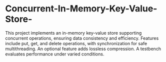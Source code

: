 # Concurrent-In-Memory-Key-Value-Store-
This project implements an in-memory key-value store supporting concurrent operations, ensuring data consistency and efficiency. Features include put, get, and delete operations, with synchronization for safe multithreading. An optional feature adds lossless compression. A testbench evaluates performance under varied conditions.
